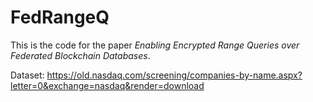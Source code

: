 # FedRangeQ
This is the code for the paper *Enabling Encrypted Range Queries over Federated Blockchain Databases*.

Dataset: https://old.nasdaq.com/screening/companies-by-name.aspx?letter=0&exchange=nasdaq&render=download
